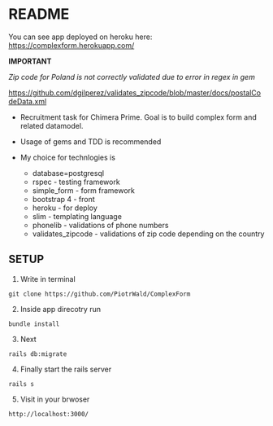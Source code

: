 # README

You can see app deployed on heroku here: https://complexform.herokuapp.com/

**IMPORTANT**

*Zip code for Poland is not correctly validated due to error in regex in gem*

https://github.com/dgilperez/validates_zipcode/blob/master/docs/postalCodeData.xml




* Recruitment task for Chimera Prime. Goal is to build complex form and related datamodel.

* Usage of gems and TDD is recommended

* My choice for technlogies is
  - database=postgresql
  - rspec - testing framework
  - simple_form - form framework
  - bootstrap 4 - front
  - heroku - for deploy
  - slim - templating language
  - phonelib - validations of phone numbers
  - validates_zipcode - validations of zip code depending on the country

## SETUP

1. Write in terminal

`git clone https://github.com/PiotrWald/ComplexForm`

2. Inside app direcotry run

`bundle install`

3. Next

`rails db:migrate`

4. Finally start the rails server

`rails s`

5. Visit in your brwoser

`http://localhost:3000/`
